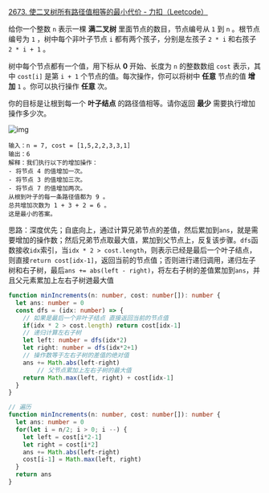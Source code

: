[2673. 使二叉树所有路径值相等的最小代价 - 力扣（Leetcode）](https://leetcode.cn/problems/make-costs-of-paths-equal-in-a-binary-tree/description/)

给你一个整数 `n` 表示一棵 **满二叉树** 里面节点的数目，节点编号从 `1` 到 `n` 。根节点编号为 `1` ，树中每个非叶子节点 `i` 都有两个孩子，分别是左孩子 `2 * i` 和右孩子 `2 * i + 1` 。

树中每个节点都有一个值，用下标从 **0** 开始、长度为 `n` 的整数数组 `cost` 表示，其中 `cost[i]` 是第 `i + 1` 个节点的值。每次操作，你可以将树中 **任意** 节点的值 **增加** `1` 。你可以执行操作 **任意** 次。

你的目标是让根到每一个 **叶子结点** 的路径值相等。请你返回 **最少** 需要执行增加操作多少次。

![img](https://assets.leetcode.com/uploads/2023/04/04/binaryytreeedrawio-4.png)

```
输入：n = 7, cost = [1,5,2,2,3,3,1]
输出：6
解释：我们执行以下的增加操作：
- 将节点 4 的值增加一次。
- 将节点 3 的值增加三次。
- 将节点 7 的值增加两次。
从根到叶子的每一条路径值都为 9 。
总共增加次数为 1 + 3 + 2 = 6 。
这是最小的答案。
```

思路：深度优先；自底向上，通过计算兄弟节点的差值，然后累加到`ans`，就是需要增加的操作数；然后兄弟节点取最大值，累加到父节点上，反复该步骤。`dfs`函数接收`idx`索引，当`idx * 2 > cost.length`，则表示已经是最后一个叶子结点，则直接`return cost[idx-1]`，返回当前的节点值；否则进行递归调用，递归左子树和右子树，最后`ans += abs(left - right)`，将左右子树的差值累加到`ans`，并且父元素累加上左右子树逇最大值

```typescript
function minIncrements(n: number, cost: number[]): number {
  let ans: number = 0
  const dfs = (idx: number) => {
    // 如果是最后一个非叶子结点 直接返回当前的节点值
    if(idx * 2 > cost.length) return cost[idx-1]
    // 递归计算左右子树
    let left: number = dfs(idx*2)
    let right: number = dfs(idx*2+1)
    // 操作数等于左右子树的差值的绝对值
    ans += Math.abs(left-right)
		// 父节点累加上左右子树的最大值
    return Math.max(left, right) + cost[idx-1]
  }
}

// 遍历
function minIncrements(n: number, cost: number[]): number {
  let ans: number = 0
  for(let i = n/2; i > 0; i --) {
    let left = cost[i*2-1]
    let right = cost[i*2]
    ans += Math.abs(left-right)
    cost[i-1] = Math.max(left, right)
  }
  return ans
}
```

